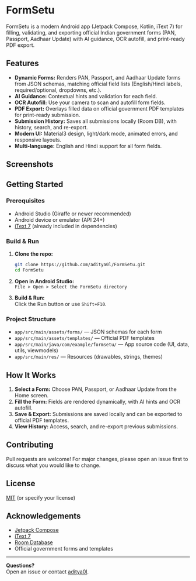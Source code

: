 # FormSetu

FormSetu is a modern Android app (Jetpack Compose, Kotlin, iText 7) for filling, validating, and exporting official Indian government forms (PAN, Passport, Aadhaar Update) with AI guidance, OCR autofill, and print-ready PDF export.

## Features

- **Dynamic Forms:** Renders PAN, Passport, and Aadhaar Update forms from JSON schemas, matching official field lists (English/Hindi labels, required/optional, dropdowns, etc.).
- **AI Guidance:** Contextual hints and validation for each field.
- **OCR Autofill:** Use your camera to scan and autofill form fields.
- **PDF Export:** Overlays filled data on official government PDF templates for print-ready submission.
- **Submission History:** Saves all submissions locally (Room DB), with history, search, and re-export.
- **Modern UI:** Material3 design, light/dark mode, animated errors, and responsive layouts.
- **Multi-language:** English and Hindi support for all form fields.

## Screenshots

<!-- Add screenshots here if available -->

## Getting Started

### Prerequisites

- Android Studio (Giraffe or newer recommended)
- Android device or emulator (API 24+)
- [iText 7](https://itextpdf.com/) (already included in dependencies)

### Build & Run

1. **Clone the repo:**
   ```sh
   git clone https://github.com/aditya0l/FormSetu.git
   cd FormSetu
   ```

2. **Open in Android Studio:**  
   `File > Open > Select the FormSetu directory`

3. **Build & Run:**  
   Click the Run button or use `Shift+F10`.

### Project Structure

- `app/src/main/assets/forms/` — JSON schemas for each form
- `app/src/main/assets/templates/` — Official PDF templates
- `app/src/main/java/com/example/formsetu/` — App source code (UI, data, utils, viewmodels)
- `app/src/main/res/` — Resources (drawables, strings, themes)

## How It Works

1. **Select a Form:** Choose PAN, Passport, or Aadhaar Update from the Home screen.
2. **Fill the Form:** Fields are rendered dynamically, with AI hints and OCR autofill.
3. **Save & Export:** Submissions are saved locally and can be exported to official PDF templates.
4. **View History:** Access, search, and re-export previous submissions.

## Contributing

Pull requests are welcome! For major changes, please open an issue first to discuss what you would like to change.

## License

[MIT](LICENSE) (or specify your license)

## Acknowledgements

- [Jetpack Compose](https://developer.android.com/jetpack/compose)
- [iText 7](https://itextpdf.com/)
- [Room Database](https://developer.android.com/training/data-storage/room)
- Official government forms and templates

---

**Questions?**  
Open an issue or contact [aditya0l](https://github.com/aditya0l).